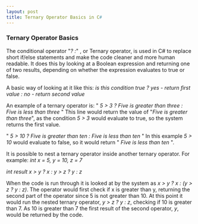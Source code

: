 ```yaml
---
layout: post
title: Ternary Operator Basics in C#
---
```


### Ternary Operator Basics

 The conditional operator "_? :_" , or Ternary operator, is used in C# to replace short if/else statements and make the code cleaner and more human readable.  It does this by looking at a Boolean expression and returning one of two results, depending on whether the expression evaluates to true or false.

 A basic way of looking at it like this:
 _is this condition true ? yes - return first value : no - return second value_
 
 An example of a ternary operator is:
" _5 > 3 ? Five is greater than three : Five is less than three_ "
This line would return the value of "_Five is greater than three_", as the condition _5 > 3_ would evaluate to true, so the system returns the first value.

" _5 > 10 ? Five is greater than ten : Five is less than ten_ "
In this example _5 > 10_ would evaluate to false, so it would return " _Five is less than ten_ ".


It is possible to nest a ternary operator inside another ternary operator.  For example:
_int x = 5, y = 10, z = 7_

_int result x > y ? x : y > z ? y : z_

When the code is run through it is looked at by the system as _x > y ? x : (y > z ? y : z)_.
The operator would first check if x is greater than y, returning the second part of the operator since 5 is not greater than 10. At this point it would run the nested ternary operator,  _y > z ? y : z_, checking if 10 is greater than 7.  As 10 is greater than 7 the first result of the second operator, _y_, would be returned by the code.
